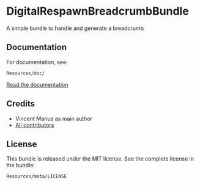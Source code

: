 DigitalRespawnBreadcrumbBundle
==============================

A simple bundle to handle and generate a breadcrumb

## Documentation

For documentation, see:

    Resources/doc/

[Read the
documentation](https://github.com/DigitalRespawn/BreadcrumbBundle/blob/master/Resources/doc/index.md)


Credits
-------

* Vincent Marius as main author
* [All contributors](https://github.com/DigitalRespawn/BreadcrumbBundle/graphs/contributors)


License
-------

This bundle is released under the MIT license. See the complete license in the
bundle:

    Resources/meta/LICENSE
